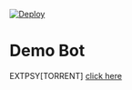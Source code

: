 [![Deploy](https://www.herokucdn.com/deploy/button.svg)](https://dashboard.heroku.com/new?template=https://github.com/EXTPSY10436/torrent-search-engine-by-extpsy/tree/main)

# Demo Bot
EXTPSY[TORRENT] 
[click here](https://t.me/extpsy_torrentbot)
